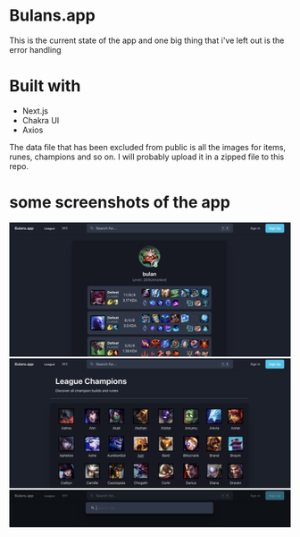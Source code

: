 # Bulans.app

This is the current state of the app and one big thing that i've left out is the error handling

# Built with
- Next.js
- Chakra UI
- Axios

The data file that has been excluded from public is all the images for items, runes, champions and so on. I will probably upload it in a zipped file to this repo.

# some screenshots of the app
![Player](/screenshots/player.png?raw=true)
![Champs](/screenshots/allChamps.png?raw=true)
![Search](/screenshots/search.png?raw=true)
